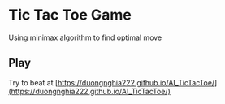 # Tic Tac Toe Game

Using minimax algorithm to find optimal move 

## Play

Try to beat at [https://duongnghia222.github.io/AI_TicTacToe/](https://duongnghia222.github.io/AI_TicTacToe/)